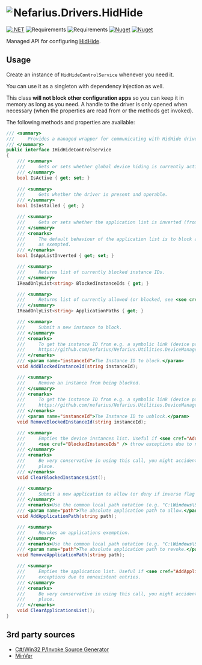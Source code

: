 # <img src="assets/NSS-128x128.png" align="left" />Nefarius.Drivers.HidHide

[![.NET](https://github.com/nefarius/Nefarius.Drivers.HidHide/actions/workflows/build.yml/badge.svg)](https://github.com/nefarius/Nefarius.Drivers.HidHide/actions/workflows/build.yml) ![Requirements](https://img.shields.io/badge/Requires-.NET%206%2F7-blue.svg) ![Requirements](https://img.shields.io/badge/Requires-.NET%20Standard%202.0-blue.svg) [![Nuget](https://img.shields.io/nuget/v/Nefarius.Drivers.HidHide)](https://www.nuget.org/packages/Nefarius.Drivers.HidHide/) [![Nuget](https://img.shields.io/nuget/dt/Nefarius.Drivers.HidHide)](https://www.nuget.org/packages/Nefarius.Drivers.HidHide/)

Managed API for configuring [HidHide](https://github.com/nefarius/HidHide).

## Usage

Create an instance of `HidHideControlService` whenever you need it.

You can use it as a singleton with dependency injection as well.

This class **will not block other configuration apps** so you can keep it in memory as long as you need. A handle to the
driver is only opened when necessary (when the properties are read from or the methods get invoked).

The following methods and properties are available:

```csharp
/// <summary>
///     Provides a managed wrapper for communicating with HidHide driver.
/// </summary>
public interface IHidHideControlService
{
    /// <summary>
    ///     Gets or sets whether global device hiding is currently active or not.
    /// </summary>
    bool IsActive { get; set; }
    
    /// <summary>
    ///     Gets whether the driver is present and operable.
    /// </summary>
    bool IsInstalled { get; }

    /// <summary>
    ///     Gets or sets whether the application list is inverted (from block all/allow specific to allow all/block specific).
    /// </summary>
    /// <remarks>
    ///     The default behaviour of the application list is to block all processes by default and only treat listed paths
    ///     as exempted.
    /// </remarks>
    bool IsAppListInverted { get; set; }

    /// <summary>
    ///     Returns list of currently blocked instance IDs.
    /// </summary>
    IReadOnlyList<string> BlockedInstanceIds { get; }

    /// <summary>
    ///     Returns list of currently allowed (or blocked, see <see cref="IsAppListInverted" />) application paths.
    /// </summary>
    IReadOnlyList<string> ApplicationPaths { get; }

    /// <summary>
    ///     Submit a new instance to block.
    /// </summary>
    /// <remarks>
    ///     To get the instance ID from e.g. a symbolic link (device path) you can use this companion library:
    ///     https://github.com/nefarius/Nefarius.Utilities.DeviceManagement
    /// </remarks>
    /// <param name="instanceId">The Instance ID to block.</param>
    void AddBlockedInstanceId(string instanceId);

    /// <summary>
    ///     Remove an instance from being blocked.
    /// </summary>
    /// <remarks>
    ///     To get the instance ID from e.g. a symbolic link (device path) you can use this companion library:
    ///     https://github.com/nefarius/Nefarius.Utilities.DeviceManagement
    /// </remarks>
    /// <param name="instanceId">The Instance ID to unblock.</param>
    void RemoveBlockedInstanceId(string instanceId);

    /// <summary>
    ///     Empties the device instances list. Useful if <see cref="AddBlockedInstanceId" /> or
    ///     <see cref="BlockedInstanceIds" /> throw exceptions due to nonexistent entries.
    /// </summary>
    /// <remarks>
    ///     Be very conservative in using this call, you might accidentally undo settings different apps have put in
    ///     place.
    /// </remarks>
    void ClearBlockedInstancesList();

    /// <summary>
    ///     Submit a new application to allow (or deny if inverse flag is set).
    /// </summary>
    /// <remarks>Use the common local path notation (e.g. "C:\Windows\System32\rundll32.exe").</remarks>
    /// <param name="path">The absolute application path to allow.</param>
    void AddApplicationPath(string path);

    /// <summary>
    ///     Revokes an applications exemption.
    /// </summary>
    /// <remarks>Use the common local path notation (e.g. "C:\Windows\System32\rundll32.exe").</remarks>
    /// <param name="path">The absolute application path to revoke.</param>
    void RemoveApplicationPath(string path);

    /// <summary>
    ///     Empties the application list. Useful if <see cref="AddApplicationPath" /> or <see cref="ApplicationPaths" /> throw
    ///     exceptions due to nonexistent entries.
    /// </summary>
    /// <remarks>
    ///     Be very conservative in using this call, you might accidentally undo settings different apps have put in
    ///     place.
    /// </remarks>
    void ClearApplicationsList();
}
```

## 3rd party sources

- [C#/Win32 P/Invoke Source Generator](https://github.com/microsoft/CsWin32)
- [MinVer](https://github.com/adamralph/minver)
